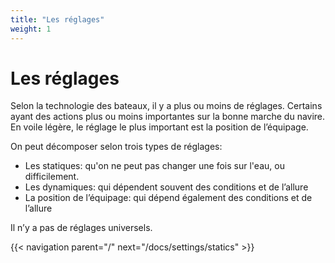 ```yaml
---
title: "Les réglages"
weight: 1
---
```

# Les réglages

Selon la technologie des bateaux, il y a plus ou moins de réglages. Certains ayant des actions plus ou moins importantes sur la bonne marche du navire. En voile légère, le réglage le plus important est la position de l’équipage.

On peut décomposer selon trois types de réglages:
 * Les statiques: qu'on ne peut pas changer une fois sur l'eau, ou difficilement.
 * Les dynamiques: qui dépendent souvent des conditions et de l’allure
 * La position de l’équipage: qui dépend également des conditions et de l’allure

Il n’y a pas de réglages universels.

{{< navigation parent="/" next="/docs/settings/statics" >}}
